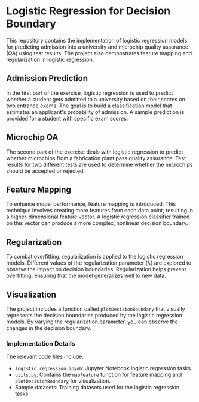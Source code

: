 # Logistic Regression for Decision Boundary

This repository contains the implementation of logistic regression models for predicting admission into a university and microchip quality assurance (QA) using test results. The project also demonstrates feature mapping and regularization in logistic regression.

## Admission Prediction

In the first part of the exercise, logistic regression is used to predict whether a student gets admitted to a university based on their scores on two entrance exams. The goal is to build a classification model that estimates an applicant's probability of admission. A sample prediction is provided for a student with specific exam scores.

## Microchip QA

The second part of the exercise deals with logistic regression to predict whether microchips from a fabrication plant pass quality assurance. Test results for two different tests are used to determine whether the microchips should be accepted or rejected.

## Feature Mapping

To enhance model performance, feature mapping is introduced. This technique involves creating more features from each data point, resulting in a higher-dimensional feature vector. A logistic regression classifier trained on this vector can produce a more complex, nonlinear decision boundary.

## Regularization

To combat overfitting, regularization is applied to the logistic regression models. Different values of the regularization parameter (λ) are explored to observe the impact on decision boundaries. Regularization helps prevent overfitting, ensuring that the model generalizes well to new data.

## Visualization

The project includes a function called `plotDecisionBoundary` that visually represents the decision boundaries produced by the logistic regression models. By varying the regularization parameter, you can observe the changes in the decision boundary.

### Implementation Details

The relevant code files include:
- `logistic_regression.ipynb`: Jupyter Notebook logistic regression tasks.
- `utils.py`: Contains the `mapFeature` function for feature mapping and `plotDecisionBoundary` for visualization.
- Sample datasets: Training datasets used for the logistic regression tasks.
